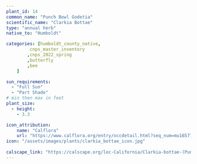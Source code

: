 ```yaml
---
plant_id: 14
common_name: "Punch Bowl Godetia"
scientific_name: "Clarkia Bottae"
type: "annual herb"
native_to: "Humboldt"

categories: [humboldt_county_native,
         cnps_master_inventory
        ,cnps_2022_spring
        ,butterfly
        ,bee  
    ]

sun_requirements:
  - "Full Sun"
  - "Part Shade"
# min then max in feet
plant_size:
  - height: 
    - 3.3

icon_attribution: 
    name: "Calflora"
    url: "https://www.calflora.org/entry/occdetail.html?seq_num=mu16577" 
icon: "/assets/images/plants/clarkia_bottae_icon.jpg"
 
calscape_link: "https://calscape.org/loc-California/Clarkia-bottae-(Punch-Bowl-Godetia)"
---
```




